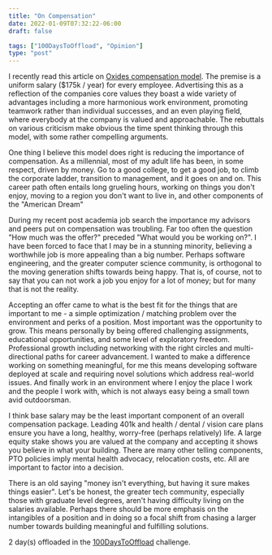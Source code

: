 ```yaml
---
title: "On Compensation"
date: 2022-01-09T07:32:22-06:00
draft: false

tags: ["100DaysToOffload", "Opinion"]
type: "post"
---
```


I recently read this article on [Oxides compensation model](https://oxide.computer/blog/compensation-as-a-reflection-of-values). The premise is a uniform salary ($175k / year) for every employee. Advertising this as a reflection of the companies core values they boast a wide variety of advantages including a more harmonious work environment, promoting teamwork rather than individual successes, and an even playing field, where everybody at the company is valued and approachable. The rebuttals on various criticism make obvious the time spent thinking through this model, with some rather compelling arguments.

One thing I believe this model does right is reducing the importance of compensation. As a millennial, most of my adult life has been, in some respect, driven by money. Go to a good college, to get a good job, to climb the corporate ladder, transition to management, and it goes on and on. This career path often entails long grueling hours, working on things you don't enjoy, moving to a region you don't want to live in, and other components of the "American Dream"

During my recent post academia job search the importance my advisors and peers put on compensation was troubling. Far too often the question "How much was the offer?" preceded "What would you be working on?". I have been forced to face that I may be in a stunning minority, believing a worthwhile job is more appealing than a big number. Perhaps software engineering, and the greater computer science community, is orthogonal to the moving generation shifts towards being happy. That is, of course, not to say that you can not work a job you enjoy for a lot of money; but for many that is not the reality.

Accepting an offer came to what is the best fit for the things that are important to me - a simple optimization / matching problem over the environment and perks of a position. Most important was the opportunity to grow. This means personally by being offered challenging assignments, educational opportunities, and some level of exploratory freedom. Professional growth including networking with the right circles and multi-directional paths for career advancement. I wanted to make a difference working on something meaningful, for me this means developing software deployed at scale and requiring novel solutions which address real-world issues. And finally work in an environment where I enjoy the place I work and the people I work with, which is not always easy being a small town avid outdoorsman.

I think base salary may be the least important component of an overall compensation package. Leading 401k and health / dental / vision care plans ensure you have a long, healthy, worry-free (perhaps relatively) life. A large equity stake shows you are valued at the company and accepting it shows you believe in what your building. There are many other telling components, PTO policies imply mental health advocacy, relocation costs, etc. All are important to factor into a decision.

There is an old saying "money isn't everything, but having it sure makes things easier". Let's be honest, the greater tech community, especially those with graduate level degrees, aren't having difficulty living on the salaries available. Perhaps there should be more emphasis on the intangibles of a position and in doing so a focal shift from chasing a larger number towards building meaningful and fulfilling solutions.

2 day(s) offloaded in the [100DaysToOffload](https://100daystooffload.com/) challenge.
